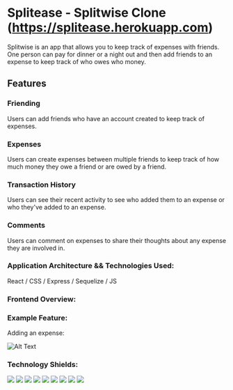 # Splitease - Splitwise Clone (https://splitease.herokuapp.com)
Splitwise is an app that allows you to keep track of expenses with friends. One person can pay for dinner or a night out and then add friends to an expense to keep track of who owes who money. 

## Features

### Friending
Users can add friends who have an account created to keep track of expenses.


### Expenses
Users can create expenses between multiple friends to keep track of how much money they owe a friend or are owed by a friend.


### Transaction History
Users can see their recent activity to see who added them to an expense or who they've added to an expense.


### Comments
Users can comment on expenses to share their thoughts about any expense they are involved in.


### Application Architecture && Technologies Used:
React / CSS / Express / Sequelize / JS


### Frontend Overview:



### Example Feature:

Adding an expense:

![Alt Text](https://media.giphy.com/media/t5C1q10hDeQtLN0y80/giphy.gif)

### Technology Shields:
![](https://img.shields.io/badge/Tools-npm-informational?style=flat&logo=NPM&logoColor=white&color=ff8300) ![](https://img.shields.io/badge/Tools-Nodemon-informational?style=flat&logo=Nodemon&logoColor=white&color=ff8300) ![](https://img.shields.io/badge/Tools-Node.js-informational?style=flat&logo=Node.js&logoColor=white&color=ff8300) ![](https://img.shields.io/badge/Tools-Git-informational?style=flat&logo=Git&logoColor=white&color=ff8300) ![](https://img.shields.io/badge/Tools-Postman-informational?style=flat&logo=Postman&logoColor=white&color=ff8300) ![](https://img.shields.io/badge/Tools-PostgreSQL-informational?style=flat&logo=PostgreSQL&logoColor=white&color=ff8300) ![](https://img.shields.io/badge/Code-JavaScript-informational?style=flat&logo=JavaScript&logoColor=white&color=ff0000) ![](https://img.shields.io/badge/Code-HTML-informational?style=flat&logo=HTML5&logoColor=white&color=ff0000) ![](https://img.shields.io/badge/Code-CSS-informational?style=flat&logo=CSS3&logoColor=white&color=ff0000)
